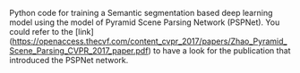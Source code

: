 Python code for training a Semantic segmentation based deep learning model using the model of Pyramid Scene Parsing Network (PSPNet). You could refer to the [link] (https://openaccess.thecvf.com/content_cvpr_2017/papers/Zhao_Pyramid_Scene_Parsing_CVPR_2017_paper.pdf) to have a look for the publication that introduced the PSPNet network.
